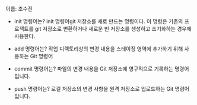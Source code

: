 이름: 조수진 
- init 명령어는? 
init 명령어git 저장소를 새로 만드는 명령이다.
이 명령은 기존의 프로젝트를 git 저장소로 변환하거나
새로운 빈 저장소를 생성하고 초기화하는 경우에 사용한다.

- add 명령어는?
작업 디렉토리상의 변경 내용을 스테이징 영역에 추가하기 위해 사용하는 Git 명령어

- commit 명령어는?
파일의 변경 내용을 Git 저장소에 영구적으로 기록하는 명령어입니다. 

- push 명령어는?
로컬 저장소의 변경 사항을 원격 저장소로 업로드하는 Git 명령어입니다. 
